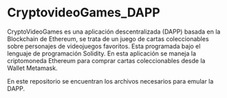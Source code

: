 # CryptovideoGames_DAPP

CryptoVideoGames es una aplicación descentralizada (DAPP) basada en la Blockchain de Ethereum, se trata de un juego de cartas coleccionables sobre personajes de videojuegos favoritos. Esta programada bajo el lenguaje de programación Solidity. En esta aplicación se maneja la criptomoneda Ethereum para comprar cartas coleccionables desde la Wallet Metamask.

En este repositorio se encuentran los archivos necesarios para emular la DAPP.

